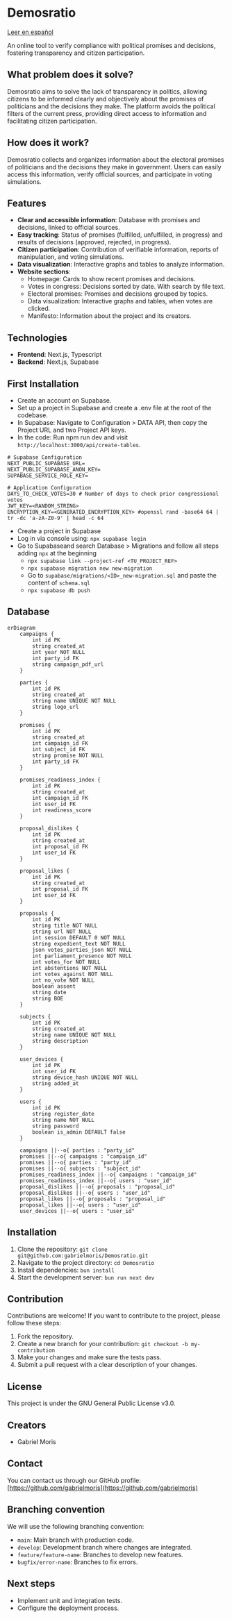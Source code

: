 # Demosratio

[Leer en español](README.md)

An online tool to verify compliance with political promises and decisions, fostering transparency and citizen participation.

## What problem does it solve?

Demosratio aims to solve the lack of transparency in politics, allowing citizens to be informed clearly and objectively about the promises of politicians and the decisions they make. The platform avoids the political filters of the current press, providing direct access to information and facilitating citizen participation.

## How does it work?

Demosratio collects and organizes information about the electoral promises of politicians and the decisions they make in government. Users can easily access this information, verify official sources, and participate in voting simulations.

## Features

- **Clear and accessible information**: Database with promises and decisions, linked to official sources.
- **Easy tracking**: Status of promises (fulfilled, unfulfilled, in progress) and results of decisions (approved, rejected, in progress).
- **Citizen participation**: Contribution of verifiable information, reports of manipulation, and voting simulations.
- **Data visualization**: Interactive graphs and tables to analyze information.
- **Website sections**:
  - Homepage: Cards to show recent promises and decisions.
  - Votes in congress: Decisions sorted by date. With search by file text.
  - Electoral promises: Promises and decisions grouped by topics.
  - Data visualization: Interactive graphs and tables, when votes are clicked.
  - Manifesto: Information about the project and its creators.

## Technologies

- **Frontend**: Next.js, Typescript
- **Backend**: Next.js, Supabase

## First Installation

- Create an account on Supabase.
- Set up a project in Supabase and create a .env file at the root of the codebase.
- In Supabase: Navigate to Configuration > DATA API, then copy the Project URL and two Project API keys.
- In the code: Run npm run dev and visit `http://localhost:3000/api/create-tables`.

```
# Supabase Configuration
NEXT_PUBLIC_SUPABASE_URL=
NEXT_PUBLIC_SUPABASE_ANON_KEY=
SUPABASE_SERVICE_ROLE_KEY=

# Application Configuration
DAYS_TO_CHECK_VOTES=30 # Number of days to check prior congressional votes
JWT_KEY=<RANDOM_STRING>
ENCRYPTION_KEY=<GENERATED_ENCRYPTION_KEY> #openssl rand -base64 64 | tr -dc 'a-zA-Z0-9' | head -c 64
```

- Create a project in Supabase
- Log in via console using: `npx supabase login`
- Go to Supabaseand search Database > Migrations and follow all steps adding `npx` at the beginning
  - `npx supabase link --project-ref <TU_PROJECT_REF>`
  - `npx supabase migration new new-migration`
  - Go to `supabase/migrations/<ID>_new-migration.sql` and paste the content of `schema.sql`
  - `npx supabase db push`

## Database

```mermaid
erDiagram
    campaigns {
        int id PK
        string created_at
        int year NOT NULL
        int party_id FK
        string campaign_pdf_url
    }

    parties {
        int id PK
        string created_at
        string name UNIQUE NOT NULL
        string logo_url
    }

    promises {
        int id PK
        string created_at
        int campaign_id FK
        int subject_id FK
        string promise NOT NULL
        int party_id FK
    }

    promises_readiness_index {
        int id PK
        string created_at
        int campaign_id FK
        int user_id FK
        int readiness_score
    }

    proposal_dislikes {
        int id PK
        string created_at
        int proposal_id FK
        int user_id FK
    }

    proposal_likes {
        int id PK
        string created_at
        int proposal_id FK
        int user_id FK
    }

    proposals {
        int id PK
        string title NOT NULL
        string url NOT NULL
        int session DEFAULT 0 NOT NULL
        string expedient_text NOT NULL
        json votes_parties_json NOT NULL
        int parliament_presence NOT NULL
        int votes_for NOT NULL
        int abstentions NOT NULL
        int votes_against NOT NULL
        int no_vote NOT NULL
        boolean assent
        string date
        string BOE
    }

    subjects {
        int id PK
        string created_at
        string name UNIQUE NOT NULL
        string description
    }

    user_devices {
        int id PK
        int user_id FK
        string device_hash UNIQUE NOT NULL
        string added_at
    }

    users {
        int id PK
        string register_date
        string name NOT NULL
        string password
        boolean is_admin DEFAULT false
    }

    campaigns ||--o{ parties : "party_id"
    promises ||--o{ campaigns : "campaign_id"
    promises ||--o{ parties : "party_id"
    promises ||--o{ subjects : "subject_id"
    promises_readiness_index ||--o{ campaigns : "campaign_id"
    promises_readiness_index ||--o{ users : "user_id"
    proposal_dislikes ||--o{ proposals : "proposal_id"
    proposal_dislikes ||--o{ users : "user_id"
    proposal_likes ||--o{ proposals : "proposal_id"
    proposal_likes ||--o{ users : "user_id"
    user_devices ||--o{ users : "user_id"

```

## Installation

1.  Clone the repository: `git clone git@github.com:gabrielmoris/Demosratio.git`
2.  Navigate to the project directory: `cd Demosratio`
3.  Install dependencies: `bun install`
4.  Start the development server: `bun run next dev`

## Contribution

Contributions are welcome! If you want to contribute to the project, please follow these steps:

1.  Fork the repository.
2.  Create a new branch for your contribution: `git checkout -b my-contribution`
3.  Make your changes and make sure the tests pass.
4.  Submit a pull request with a clear description of your changes.

## License

This project is under the GNU General Public License v3.0.

## Creators

- Gabriel Moris

## Contact

You can contact us through our GitHub profile: [https://github.com/gabrielmoris](https://github.com/gabrielmoris)

## Branching convention

We will use the following branching convention:

- `main`: Main branch with production code.
- `develop`: Development branch where changes are integrated.
- `feature/feature-name`: Branches to develop new features.
- `bugfix/error-name`: Branches to fix errors.

## Next steps

- Implement unit and integration tests.
- Configure the deployment process.
